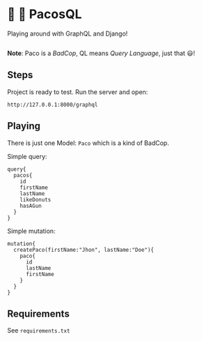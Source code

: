 # :pig: :snake: PacosQL

Playing around with GraphQL and Django!

<img src="https://i.giphy.com/media/l2Je1Yvi3YbdhyWkw/source.gif" alt="">

**Note**: Paco is a *BadCop*, QL means *Query Language*, just that :smiley:!

## Steps
Project is ready to test. Run the server and open:

    http://127.0.0.1:8000/graphql


## Playing

There is just one Model: `Paco` which is a kind of BadCop.

Simple query:


    query{
      pacos{
        id
        firstName
        lastName
        likeDonuts
        hasAGun
      }
    }
 
 
 
Simple mutation:    
    
    
    mutation{
      createPaco(firstName:"Jhon", lastName:"Doe"){
        paco{
          id
          lastName
          firstName
        }
      }
    }


## Requirements

See `requirements.txt`
      
